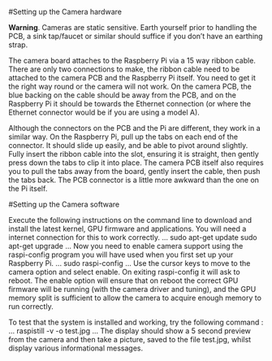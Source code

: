 #Setting up the Camera hardware


**Warning**. Cameras are static sensitive. Earth yourself prior to handling the PCB, a sink tap/faucet or similar should suffice if you don’t have an earthing strap.

The camera board attaches to the Raspberry Pi via a 15 way ribbon cable. There are only two connections to make, the ribbon cable need to be attached to the camera PCB and the Raspberry Pi itself. You need to get it the right way round or the camera will not work. On the camera PCB, the blue backing on the cable should be away from the PCB, and on the Raspberry Pi it should be towards the Ethernet connection (or where the Ethernet connector would be if you are using a model A).

Although the connectors on the PCB and the Pi are different, they work in a similar way. On the Raspberry Pi, pull up the tabs on each end of the connector. It should slide up easily, and be able to pivot around slightly. Fully insert the ribbon cable into the slot, ensuring it is straight, then gently press down the tabs to clip it into place. The camera PCB itself also requires you to pull the tabs away from the board, gently insert the cable, then push the tabs back. The PCB connector is a little more awkward than the one on the Pi itself. 

#Setting up the Camera software

Execute the following instructions on the command line to download and install the latest kernel,  GPU firmware and applications. You will need a internet connection for this to work correctly.
...
sudo apt-get update
sudo apt-get upgrade
...
Now you need to enable camera support using the raspi-config program you will have used when you first set up your Raspberry Pi.
...
sudo raspi-config
...
Use the cursor keys to move to the camera option and select enable. On exiting raspi-config it will ask to reboot. The enable option will ensure that on reboot the correct GPU firmware will be running (with the camera driver and tuning), and the GPU memory split is sufficient to allow the camera to acquire enough memory to run correctly. 

To test that the system is installed and working, try the following command : 
...
raspistill -v -o test.jpg
...
The display should show a 5 second preview from the camera and then take a picture, saved to the file test.jpg, whilst display various informational messages.

